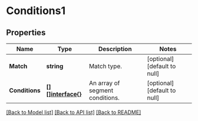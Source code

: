 # Conditions1

## Properties
Name | Type | Description | Notes
------------ | ------------- | ------------- | -------------
**Match** | **string** | Match type. | [optional] [default to null]
**Conditions** | [**[][]interface{}**](array.md) | An array of segment conditions. | [optional] [default to null]

[[Back to Model list]](../README.md#documentation-for-models) [[Back to API list]](../README.md#documentation-for-api-endpoints) [[Back to README]](../README.md)

